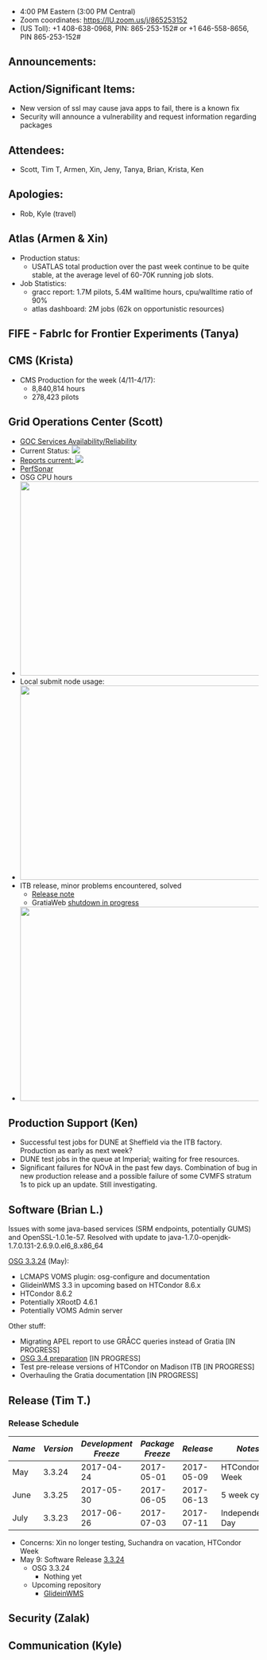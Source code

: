    * 4:00 PM Eastern (3:00 PM Central)
   * Zoom coordinates: https://IU.zoom.us/j/865253152
   * (US Toll): +1 408-638-0968, PIN: 865-253-152# or +1 646-558-8656, PIN 865-253-152#

## Announcements: 

## Action/Significant Items:  
   * New version of ssl may cause java apps to fail, there is a known fix
   * Security will announce a vulnerability and request information regarding packages
   
## Attendees: 
   * Scott, Tim T, Armen, Xin, Jeny, Tanya, Brian, Krista, Ken

## Apologies: 
   * Rob, Kyle (travel)

## Atlas (Armen & Xin) 
   * Production status:
     * USATLAS total production over the past week continue to be quite stable, at the average level of 60-70K running job slots.
   * Job Statistics: 
     * gracc report: 1.7M pilots, 5.4M walltime hours, cpu/walltime ratio of 90%
     * atlas dashboard: 2M jobs (62k on opportunistic resources)

## FIFE - FabrIc for Frontier Experiments (Tanya)




## CMS (Krista)
   * CMS Production for the week (4/11-4/17):
      * 8,840,814 hours
      * 278,423 pilots

      
## Grid Operations Center (Scott)
   * [GOC Services Availability/Reliability](http://tinyurl.com/pre26vw)
   * Current Status: [<img src="http://monitor.grid.iu.edu/availability/production_status.png">](http://monitor.grid.iu.edu/availability/production.html)
   * <a href="http://reports.grid.iu.edu/reports/">Reports current: <img src="http://steige.grid.iu.edu/steige/status_reports.png"></a>
   * [PerfSonar](http://maddash.aglt2.org/maddash-webui/index.cgi?dashboard=OSG\%20Grid\%20Operations\%20Center\%20Test\%20Mesh\%20Config)
   * OSG CPU hours
   * <img src="http://tinyurl.com/maov9o7" width='630' height='390'  /><br>
   * Local submit node usage:
   * <img src="http://steige.grid.iu.edu/steige/18Apr2017.osg-flock.png" width='630' height='390'  /><br>
   * ITB release, minor problems encountered, solved
      * [Release note](http://osggoc.blogspot.com/2017/04/goc-service-update-tuesday-april-25th.html)
      * GratiaWeb [shutdown in progress](http://osggoc.blogspot.com/2017/04/gratiaweb-to-gracc-transition.html)
   * <img src="http://steige.grid.iu.edu/steige/hours.png" width='630' height='390'  /><br>
   
## Production Support (Ken)
   
   * Successful test jobs for DUNE at Sheffield via the ITB factory. Production as early as next week?
   * DUNE test jobs in the queue at Imperial; waiting for free resources.
   * Significant failures for NOvA in the past few days. Combination of bug in new production release and a possible failure of some CVMFS stratum 1s to pick up an update. Still investigating.
   
## Software (Brian L.)


Issues with some java-based services (SRM endpoints, potentially GUMS) and OpenSSL-1.0.1e-57. Resolved with update to java-1.7.0-openjdk-1.7.0.131-2.6.9.0.el6_8.x86_64  

[OSG 3.3.24](https://jira.opensciencegrid.org/issues/?filter=16358) (May):  

-   LCMAPS VOMS plugin: osg-configure and documentation
-   GlideinWMS 3.3 in upcoming based on HTCondor 8.6.x
-   HTCondor 8.6.2
-   Potentially XRootD 4.6.1
-   Potentially VOMS Admin server

Other stuff:  

-   Migrating APEL report to use GR&Aring;CC queries instead of Gratia [IN PROGRESS]
-   [OSG 3.4 preparation](https://jira.opensciencegrid.org/browse/SOFTWARE-2329) [IN PROGRESS]
-   Test pre-release versions of HTCondor on Madison ITB [IN PROGRESS]
-   Overhauling the Gratia documentation [IN PROGRESS]


## Release (Tim T.)
### Release Schedule
| *Name* | *Version* | *Development Freeze* | *Package Freeze* | *Release* | *Notes* |
| ------ | --------- | -------------------- | ---------------- | --------- | ------- |
| May | 3.3.24 | 2017-04-24 | 2017-05-01 | 2017-05-09 | HTCondor Week |
| June | 3.3.25 | 2017-05-30 | 2017-06-05 | 2017-06-13 | 5 week cycle |
| July | 3.3.23 | 2017-06-26 | 2017-07-03 | 2017-07-11 | Independence Day |
   * Concerns: Xin no longer testing, Suchandra on vacation, HTCondor Week
   * May 9: Software Release [3.3.24](https://jira.opensciencegrid.org/issues/?filter=15254&jql=project%20%3D%20SOFTWARE%20AND%20labels%20%3D%203.3.24%20ORDER%20BY%20status%20ASC%2C%20priority%20DESC%2C%20assignee%20ASC)
      * OSG 3.3.24
         * Nothing yet
      * Upcoming repository
         * [GlideinWMS](http://glideinwms.fnal.gov/doc.v3_3_2/history.html#development)

## Security (Zalak)





## Communication (Kyle)


